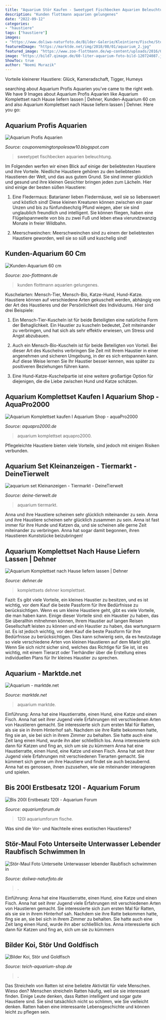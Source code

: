 ```yaml
---
title: "Aquarium Stör Kaufen - Sweetypet Fischbecken Aquarien Beleuchtung"
description: "Kunden flottmann aquarien gelungenes"
date: "2022-09-12"
categories:
- "haustiere"
tags: ["haustiere"]
images:
- "https://www.doliwa-naturfoto.de/Bilder-Galerie/Kleintiere/Fische/Stoere/Stoermaul/wd_1910145.jpg"
featuredImage: "https://marktde.net/img/2018/08/01/aquarium_2.jpg"
featured_image: "https://www.zoo-flottmann.de/wp-content/uploads/2016/01/20151227_1707351.jpg"
image: "https://bild7.qimage.de/60-liter-aquarium-foto-bild-120724087.jpg"
ShowToc: true
author: "Noemi Murazik"
---
```



Vorteile kleinerer Haustiere: Glück, Kameradschaft, Tigger, Humeys

	

		
searching about Aquarium Profis Aquarien you've came to the right web. We have 9 Images about Aquarium Profis Aquarien like Aquarium Komplettset nach Hause liefern lassen | Dehner, Kunden-Aquarium 60 cm and also Aquarium Komplettset nach Hause liefern lassen | Dehner. Here you go:
		
    
## Aquarium Profis Aquarien

<img loading=lazy src="https://microsites.pearl.de/i/76/nx7616_12.jpg" onerror="this.onerror=null;this.src='https://tse3.mm.bing.net/th?id=OIP.VgmAnOaTN99R54PjlUHQLAAAAA&amp;pid=15.1';" alt="Aquarium Profis Aquarien">

_Source: couponremingtonpolesaw10.blogspot.com_

>sweetypet fischbecken aquarien beleuchtung. 

	

Im Folgenden werfen wir einen Blick auf einige der beliebtesten Haustiere und ihre Vorteile.
Niedliche Haustiere gehören zu den beliebtesten Haustieren der Welt, und das aus gutem Grund. Sie sind immer glücklich und gesund und ihre kleinen Gesichter bringen jeden zum Lächeln. Hier sind einige der besten süßen Haustiere:
1. Eine Fledermaus: Batarianer lieben Fledermäuse, weil sie so liebenswert und köstlich sind! Diese kleinen Kreaturen können zwischen ein paar Unzen und bis zu fünfundsechzig Pfund wiegen, aber sie sind unglaublich freundlich und intelligent. Sie können fliegen, haben eine Flügelspannweite von bis zu zwei Fuß und leben etwa vierundzwanzig Monate in freier Wildbahn.

2. Meerschweinchen: Meerschweinchen sind zu einem der beliebtesten Haustiere geworden, weil sie so süß und kuschelig sind!

    
## Kunden-Aquarium 60 Cm

<img loading=lazy src="https://www.zoo-flottmann.de/wp-content/uploads/2016/01/20151227_1707351.jpg" onerror="this.onerror=null;this.src='https://tse2.mm.bing.net/th?id=OIP.oCdeeXKx6FsW6mhvXVp_BAHaEK&amp;pid=15.1';" alt="Kunden-Aquarium 60 cm">

_Source: zoo-flottmann.de_

>kunden flottmann aquarien gelungenes. 

	

Kuschelarten: Mensch-Tier, Mensch-Bio, Katze-Hund, Hund-Katze.
Haustiere können auf verschiedene Arten gekuschelt werden, abhängig von der Art des Haustieres und der Persönlichkeit des Individuums. Hier sind drei Beispiele:
1. Ein Mensch-Tier-Kuscheln ist für beide Beteiligten eine natürliche Form der Behaglichkeit. Ein Haustier zu kuscheln bedeutet, Zeit miteinander zu verbringen, und hat sich als sehr effektiv erwiesen, um Stress und Angst abzubauen.

2. Auch ein Mensch-Bio-Kuscheln ist für beide Beteiligten von Vorteil. Bei dieser Art des Kuschelns verbringen Sie Zeit mit Ihrem Haustier in einer angenehmen und sicheren Umgebung, in der es sich entspannen kann. Auf diese Weise lernen Sie Ihr Haustier besser kennen, was später zu positiveren Beziehungen führen kann.

3. Eine Hund-Katze-Kuschelpartie ist eine weitere großartige Option für diejenigen, die die Liebe zwischen Hund und Katze schätzen.

    
## Aquarium Komplettset Kaufen I Aquarium Shop - AquaPro2000

<img loading=lazy src="https://www.aquapro2000.de/media/catalog/category/Komplettaquarium.jpg" onerror="this.onerror=null;this.src='https://tse1.mm.bing.net/th?id=OIP._Q1NWolclbnB7OOP-_Xt8AAAAA&amp;pid=15.1';" alt="Aquarium Komplettset kaufen I Aquarium Shop - aquaPro2000">

_Source: aquapro2000.de_

>aquarium komplettset aquapro2000. 

	

Pflegeleichte Haustiere bieten viele Vorteile, sind jedoch mit einigen Risiken verbunden.

    
## Aquarium Set Kleinanzeigen - Tiermarkt - DeineTierwelt

<img loading=lazy src="https://bild7.qimage.de/60-liter-aquarium-foto-bild-120724087.jpg" onerror="this.onerror=null;this.src='https://tse2.mm.bing.net/th?id=OIP.Ubw0OClPZvddG0DtnMVFMwHaEK&amp;pid=15.1';" alt="aquarium set Kleinanzeigen - Tiermarkt - DeineTierwelt">

_Source: deine-tierwelt.de_

>aquarium tiermarkt. 

	

Anna und ihre Haustiere scheinen sehr glücklich miteinander zu sein.
Anna und ihre Haustiere scheinen sehr glücklich zusammen zu sein. Anna ist fast immer für ihre Hunde und Katzen da, und sie scheinen alle gerne Zeit miteinander zu verbringen. Anna hat sogar damit begonnen, ihren Haustieren Kunststücke beizubringen!

    
## Aquarium Komplettset Nach Hause Liefern Lassen | Dehner

<img loading=lazy src="https://www.dehner.de/media/i/PL_Aquarien_Komplettsets-2708-1.jpg" onerror="this.onerror=null;this.src='https://tse3.mm.bing.net/th?id=OIP.U0Bxx0p3dZn5siOcjE8sFwHaBt&amp;pid=15.1';" alt="Aquarium Komplettset nach Hause liefern lassen | Dehner">

_Source: dehner.de_

>komplettsets dehner komplettset. 

	

Fazit: Es gibt viele Vorteile, ein kleines Haustier zu besitzen, und es ist wichtig, vor dem Kauf die beste Passform für Ihre Bedürfnisse zu berücksichtigen.
Wenn es um kleine Haustiere geht, gibt es viele Vorteile, die man haben kann. Einige dieser Vorteile sind: ein Haustier zu haben, das Sie überallhin mitnehmen können, Ihrem Haustier auf langen Reisen Gesellschaft leisten zu können und ein Haustier zu haben, das wartungsarm ist. Es ist jedoch wichtig, vor dem Kauf die beste Passform für Ihre Bedürfnisse zu berücksichtigen. Dies kann schwierig sein, da es heutzutage so viele verschiedene Arten von kleinen Haustieren auf dem Markt gibt. Wenn Sie sich nicht sicher sind, welches das Richtige für Sie ist, ist es wichtig, mit einem Tierarzt oder Tierhändler über die Erstellung eines individuellen Plans für Ihr kleines Haustier zu sprechen.

    
## Aquarium - Marktde.net

<img loading=lazy src="https://marktde.net/img/2018/08/01/aquarium_2.jpg" onerror="this.onerror=null;this.src='https://tse2.mm.bing.net/th?id=OIP.0GXyPTTUeG0DiZFH0ZlIMQHaJ4&amp;pid=15.1';" alt="Aquarium - marktde.net">

_Source: marktde.net_

>aquarium marktde. 

	

Einführung: Anna hat eine Haustierratte, einen Hund, eine Katze und einen Fisch. Anna hat seit ihrer Jugend viele Erfahrungen mit verschiedenen Arten von Haustieren gemacht. Sie interessierte sich zum ersten Mal für Ratten, als sie sie in ihrem Hinterhof sah. Nachdem sie ihre Ratte bekommen hatte, fing sie an, sie bei sich in ihrem Zimmer zu behalten. Sie hatte auch eine Zeit lang einen Hund, wurde ihn aber schließlich los. Anna interessierte sich dann für Katzen und fing an, sich um sie zu kümmern
Anna hat eine Haustierratte, einen Hund, eine Katze und einen Fisch. Anna hat seit ihrer Jugend viele Erfahrungen mit verschiedenen Tierarten gemacht. Sie kümmert sich gerne um ihre Haustiere und findet sie auch bezaubernd. Anna hat es genossen, ihnen zuzusehen, wie sie miteinander interagieren und spielen.

    
## Bis 200l Erstbesatz 120l - Aquarium Forum

<img loading=lazy src="https://www.aquariumforum.de/gallery/files/5/0/4/1/0/heute11-med.jpg" onerror="this.onerror=null;this.src='https://tse1.mm.bing.net/th?id=OIP.msyf4ecbh_ljw8-9QagosQHaFj&amp;pid=15.1';" alt="Bis 200l Erstbesatz 120l - Aquarium Forum">

_Source: aquariumforum.de_

>120l aquariumforum fische. 

	

Was sind die Vor- und Nachteile eines exotischen Haustieres?

    
## Stör-Maul Foto Unterseite Unterwasser Lebender Raubfisch Schwimmen In

<img loading=lazy src="https://www.doliwa-naturfoto.de/Bilder-Galerie/Kleintiere/Fische/Stoere/Stoermaul/wd_1910145.jpg" onerror="this.onerror=null;this.src='https://tse1.mm.bing.net/th?id=OIP.pqs37tvCOWgfMYHtM-JQNQHaE8&amp;pid=15.1';" alt="Stör-Maul Foto Unterseite Unterwasser lebender Raubfisch schwimmen in">

_Source: doliwa-naturfoto.de_

>. 

	

Einführung: Anna hat eine Haustierratte, einen Hund, eine Katze und einen Fisch. Anna hat seit ihrer Jugend viele Erfahrungen mit verschiedenen Arten von Haustieren gemacht. Sie interessierte sich zum ersten Mal für Ratten, als sie sie in ihrem Hinterhof sah. Nachdem sie ihre Ratte bekommen hatte, fing sie an, sie bei sich in ihrem Zimmer zu behalten. Sie hatte auch eine Zeit lang einen Hund, wurde ihn aber schließlich los. Anna interessierte sich dann für Katzen und fing an, sich um sie zu kümmern

    
## Bilder Koi, Stör Und Goldfisch

<img loading=lazy src="https://teich-aquarium-shop.de/uploaded/pic/gallery/big/1267202073.JPG" onerror="this.onerror=null;this.src='https://tse2.mm.bing.net/th?id=OIP.ZiSmgdanp5bJLWlOzQiLVQAAAA&amp;pid=15.1';" alt="Bilder Koi, Stör und Goldfisch">

_Source: teich-aquarium-shop.de_

>. 

	

Das Streicheln von Ratten ist eine beliebte Aktivität für viele Menschen. Wieso den?
Menschen streicheln Ratten häufig, weil sie sie interessant finden. Einige Leute denken, dass Ratten intelligent und sogar gute Haustiere sind. Sie sind tatsächlich nicht so schlimm, wie Sie vielleicht denken. Ratten haben eine interessante Lebensgeschichte und können leicht zu pflegen sein.


